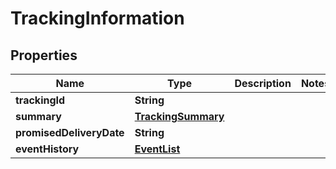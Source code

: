
# TrackingInformation

## Properties
Name | Type | Description | Notes
------------ | ------------- | ------------- | -------------
**trackingId** | **String** |  | 
**summary** | [**TrackingSummary**](TrackingSummary.md) |  | 
**promisedDeliveryDate** | **String** |  | 
**eventHistory** | [**EventList**](EventList.md) |  | 




